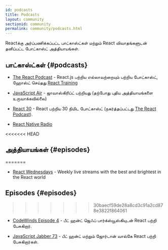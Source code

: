 ```yaml
---
id: podcasts
title: Podcasts
layout: community
sectionid: community
permalink: community/podcasts.html
---
```


Reactக்கு அர்ப்பணிக்கப்பட்ட பாட்காஸ்ட்கள் மற்றும் React விவாதங்களுடன் தனிப்பட்ட போட்காஸ்ட் அத்தியாயங்கள்.

## பாட்காஸ்ட்கள் {#podcasts}

- [The React Podcast](https://reactpodcast.simplecast.fm/) - React.js பற்றிய எல்லாவற்றையும் பற்றிய போட்காஸ்ட், ஹோஸ்ட் செய்தது [React Training](https://reacttraining.com)

- [JavaScript Air](https://javascriptair.com/) - ஜாவாஸ்கிரிப்ட் பற்றியது (தற்போது புதிய அத்தியாயங்களை உருவாக்கவில்லை)

- [React 30](https://react30.com/) - React பற்றிய 30 நிமிட போட்காஸ்ட் (நகர்த்தப்பட்டது [The React Podcast](https://reactpodcast.simplecast.fm/)).

- [React Native Radio](https://devchat.tv/react-native-radio)

<<<<<<< HEAD
## அத்தியாயங்கள் {#episodes}
=======
- [React Wednesdays](https://www.telerik.com/react-wednesdays) - Weekly live streams with the best and brightest in the React world

## Episodes {#episodes}
>>>>>>> 30baecf59de28a8cd3c91a2cd878e3822f864061

- [CodeWinds Episode 4](https://codewinds.com/podcast/004.html) - பீட் ஹன்ட் ஜெஃப் பார்க்ஸ்யூஸ்கியுடன் React பற்றி பேசுகிறார்.


- [JavaScript Jabber 73](https://devchat.tv/js-jabber/073-jsj-react-with-pete-hunt-and-jordan-walke) - பீட் ஹன்ட் மற்றும் ஜோர்டான் வால்கே React பற்றி பேசுகிறார்கள்.

